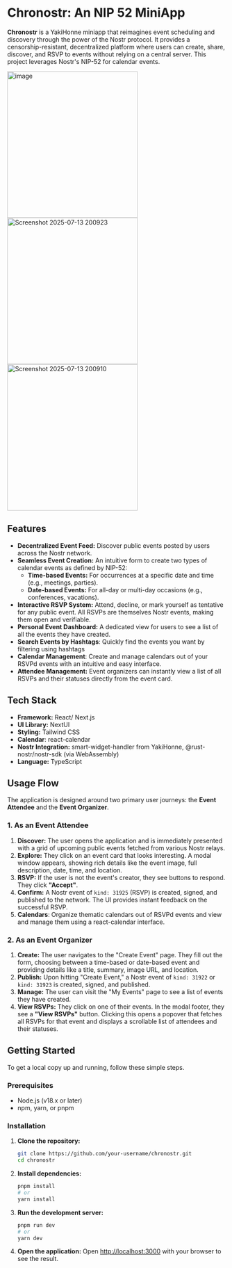 # Chronostr: An NIP 52 MiniApp

**Chronostr** is a YakiHonne miniapp that reimagines event scheduling and discovery through the power of the Nostr protocol. It provides a censorship-resistant, decentralized platform where users can create, share, discover, and RSVP to events without relying on a central server.
This project leverages Nostr's NIP-52 for calendar events.

<img width="300" height="337" alt="image" src="https://github.com/user-attachments/assets/c1be1893-e156-4ccd-b431-c1f415657817" />
<img width="300" height="337" alt="Screenshot 2025-07-13 200923" src="https://github.com/user-attachments/assets/5c06f9e4-35e1-46bc-9791-206946b71d7e" />
<img width="300" height="337" alt="Screenshot 2025-07-13 200910" src="https://github.com/user-attachments/assets/b9fe4e40-5d34-477b-8d07-1c19d719ab5d" />


## Features

-   **Decentralized Event Feed:** Discover public events posted by users across the Nostr network.
-   **Seamless Event Creation:** An intuitive form to create two types of calendar events as defined by NIP-52:
    -   **Time-based Events:** For occurrences at a specific date and time (e.g., meetings, parties).
    -   **Date-based Events:** For all-day or multi-day occasions (e.g., conferences, vacations).
-   **Interactive RSVP System:** Attend, decline, or mark yourself as tentative for any public event. All RSVPs are themselves Nostr events, making them open and verifiable.
-   **Personal Event Dashboard:** A dedicated view for users to see a list of all the events they have created.
-   **Search Events by Hashtags**: Quickly find the events you want by filtering using hashtags
-   **Calendar Management**: Create and manage calendars out of your RSVPd events with an intuitive and easy interface.  
-   **Attendee Management:** Event organizers can instantly view a list of all RSVPs and their statuses directly from the event card.

## Tech Stack

-   **Framework:** React/ Next.js
-   **UI Library:** NextUI
-   **Styling:** Tailwind CSS
-   **Calendar**: react-calendar
-   **Nostr Integration:** smart-widget-handler from YakiHonne, @rust-nostr/nostr-sdk (via WebAssembly)
-   **Language:** TypeScript

## Usage Flow

The application is designed around two primary user journeys: the **Event Attendee** and the **Event Organizer**.

### 1. As an Event Attendee

1.  **Discover:** The user opens the application and is immediately presented with a grid of upcoming public events fetched from various Nostr relays.
2.  **Explore:** They click on an event card that looks interesting. A modal window appears, showing rich details like the event image, full description, date, time, and location.
3.  **RSVP:** If the user is not the event's creator, they see buttons to respond. They click **"Accept"**.
4.  **Confirm:** A Nostr event of `kind: 31925` (RSVP) is created, signed, and published to the network. The UI provides instant feedback on the successful RSVP.
5.  **Calendars**: Organize thematic calendars out of RSVPd events and view and manage them using a react-calendar interface.

### 2. As an Event Organizer

1.  **Create:** The user navigates to the "Create Event" page. They fill out the form, choosing between a time-based or date-based event and providing details like a title, summary, image URL, and location.
2.  **Publish:** Upon hitting "Create Event," a Nostr event of `kind: 31922` or `kind: 31923` is created, signed, and published.
3.  **Manage:** The user can visit the "My Events" page to see a list of events they have created.
4.  **View RSVPs:** They click on one of their events. In the modal footer, they see a **"View RSVPs"** button. Clicking this opens a popover that fetches all RSVPs for that event and displays a scrollable list of attendees and their statuses.

## Getting Started

To get a local copy up and running, follow these simple steps.

### Prerequisites

-   Node.js (v18.x or later)
-   npm, yarn, or pnpm

### Installation

1.  **Clone the repository:**
    ```sh
    git clone https://github.com/your-username/chronostr.git
    cd chronostr
    ```

2.  **Install dependencies:**
    ```sh
    pnpm install
    # or
    yarn install
    ```

3.  **Run the development server:**
    ```sh
    pnpm run dev
    # or
    yarn dev
    ```

4.  **Open the application:**
    Open [http://localhost:3000](http://localhost:3000) with your browser to see the result.
